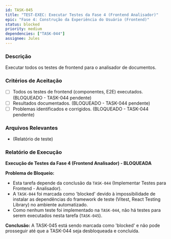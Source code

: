 ```yaml
---
id: TASK-045
title: "TEST-EXEC: Executar Testes da Fase 4 (Frontend Analisador)"
epic: "Fase 4: Construção da Experiência do Usuário (Frontend)"
status: blocked
priority: medium
dependencies: ["TASK-044"]
assignee: Jules
---
```


### Descrição

Executar todos os testes de frontend para o analisador de documentos.

### Critérios de Aceitação

- [ ] Todos os testes de frontend (componentes, E2E) executados. (BLOQUEADO - TASK-044 pendente)
- [ ] Resultados documentados. (BLOQUEADO - TASK-044 pendente)
- [ ] Problemas identificados e corrigidos. (BLOQUEADO - TASK-044 pendente)

### Arquivos Relevantes

* (Relatório de teste)

### Relatório de Execução

**Execução de Testes da Fase 4 (Frontend Analisador) - BLOQUEADA**

**Problema de Bloqueio:**
*   Esta tarefa depende da conclusão da `TASK-044` (Implementar Testes para Frontend - Analisador).
*   A `TASK-044` foi marcada como 'blocked' devido à impossibilidade de instalar as dependências do framework de teste (Vitest, React Testing Library) no ambiente automatizado.
*   Como nenhum teste foi implementado na `TASK-044`, não há testes para serem executados nesta tarefa (`TASK-045`).

**Conclusão:** A TASK-045 está sendo marcada como 'blocked' e não pode prosseguir até que a TASK-044 seja desbloqueada e concluída.
